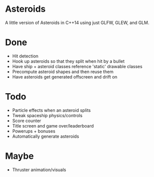 Asteroids
=========

A little version of Asteroids in C++14 using just GLFW, GLEW, and GLM.

Done
====

* Hit detection
* Hook up asteroids so that they split when hit by a bullet
* Have ship + asteroid classes reference 'static' drawable classes
* Precompute asteroid shapes and then reuse them
* Have asteroids get generated offscreen and drift on

Todo
====

* Particle effects when an asteroid splits
* Tweak spaceship physics/controls
* Score counter
* Title screen and game over/leaderboard
* Powerups + bonuses
* Automatically generate asteroids

Maybe
=====

* Thruster animation/visuals
